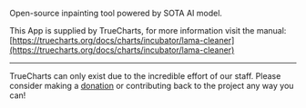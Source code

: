 Open-source inpainting tool powered by SOTA AI model.

This App is supplied by TrueCharts, for more information visit the manual: [https://truecharts.org/docs/charts/incubator/lama-cleaner](https://truecharts.org/docs/charts/incubator/lama-cleaner)

---

TrueCharts can only exist due to the incredible effort of our staff.
Please consider making a [donation](https://truecharts.org/docs/about/sponsor) or contributing back to the project any way you can!
